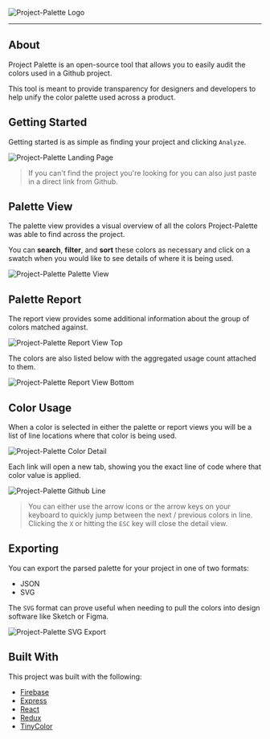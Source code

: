 ![Project-Palette Logo](/screenshots/Project-Palette-Logo.png?raw=true "Project-Palette")

---

## About

Project Palette is an open-source tool that allows you to easily audit the
colors used in a Github project.

This tool is meant to provide transparency for designers and developers to
help unify the color palette used across a product.

## Getting Started

Getting started is as simple as finding your project and clicking `Analyze`.

![Project-Palette Landing Page](/screenshots/screenshot_landing_page.png)

> If you can't find the project you're looking for you can also just paste
in a direct link from Github.

## Palette View

The palette view provides a visual overview of all the colors Project-Palette
was able to find across the project.

You can **search**, **filter**, and **sort** these colors as necessary and
click on a swatch when you would like to see details of where it is being used.

![Project-Palette Palette View](/screenshots/screenshot_palette_view.png)

## Palette Report

The report view provides some additional information about the group of colors
matched against.

![Project-Palette Report View Top](/screenshots/screenshot_report_view_top.png)

The colors are also listed below with the aggregated usage count attached to them.

![Project-Palette Report View Bottom](/screenshots/screenshot_report_view_bottom.png)

## Color Usage

When a color is selected in either the palette or report views you will be a
list of line locations where that color is being used.

![Project-Palette Color Detail](/screenshots/screenshot_color_detail.png)

Each link will open a new tab, showing you the exact line of code where
that color value is applied.

![Project-Palette Github Line](/screenshots/screenshot_github_line.png)

> You can either use the arrow icons or the arrow keys on your keyboard to
quickly jump between the next / previous colors in line. Clicking the `X`
or hitting the `ESC` key will close the detail view.

## Exporting

You can export the parsed palette for your project in one of two formats:

- JSON
- SVG

The `SVG` format can prove useful when needing to pull the colors into
design software like Sketch or Figma.

![Project-Palette SVG Export](/screenshots/screenshot_export_svg.png)

## Built With

This project was built with the following:

* [Firebase](https://firebase.google.com/)
* [Express](https://expressjs.com/)
* [React](https://reactjs.org/)
* [Redux](https://redux.js.org/)
* [TinyColor](https://github.com/bgrins/TinyColor)
